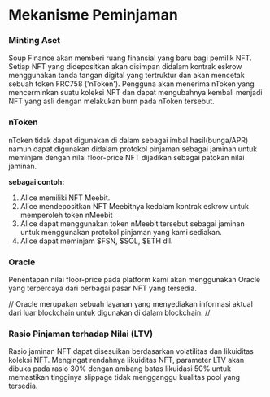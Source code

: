 # Mekanisme Peminjaman

### Minting Aset

Soup Finance akan memberi ruang finansial yang baru bagi pemilik NFT. Setiap NFT yang didepositkan akan disimpan didalam kontrak eskrow menggunakan tanda tangan digital yang tertruktur dan akan mencetak sebuah token FRC758 ('nToken'). Pengguna akan menerima nToken yang mencerminkan suatu koleksi NFT dan dapat mengubahnya kembali menjadi NFT yang asli dengan melakukan burn pada nToken tersebut.

### nToken

nToken tidak dapat digunakan di dalam sebagai imbal hasil(bunga/APR) namun dapat digunakan didalam protokol pinjaman sebagai jaminan untuk meminjam dengan nilai floor-price NFT dijadikan sebagai patokan nilai jaminan.

**sebagai contoh:**

1. Alice memiliki NFT Meebit.
2. Alice mendepositkan NFT Meebitnya kedalam kontrak eskrow untuk memperoleh token nMeebit
3. Alice dapat menggunakan token nMeebit tersebut sebagai jaminan untuk menggunakan protokol pinjaman yang kami sediakan.
4. Alice dapat meminjam $FSN, $SOL, $ETH dll.

### Oracle

Penentapan nilai floor-price pada platform kami akan menggunakan Oracle yang terpercaya dari berbagai pasar NFT yang tersedia.

// Oracle merupakan sebuah layanan yang menyediakan informasi aktual dari luar blockchain untuk digunakan di dalam blockchain. //

### Rasio Pinjaman terhadap Nilai (LTV)

Rasio jaminan NFT dapat disesuikan berdasarkan volatilitas dan likuiditas koleksi NFT. Mengingat rendahnya likuiditas NFT, parameter LTV akan dibuka pada rasio 30% dengan ambang batas likuidasi 50% untuk memastikan tingginya slippage tidak mengganggu kualitas pool yang tersedia.
